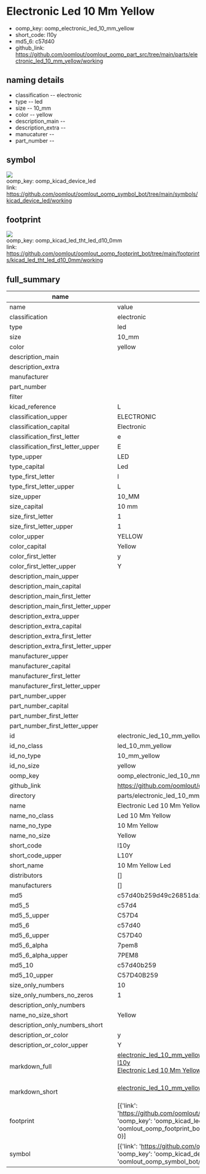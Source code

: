 # Electronic Led 10 Mm Yellow

  
* oomp_key: oomp_electronic_led_10_mm_yellow 
* short_code: l10y
* md5_6: c57d40  
* github_link: https://github.com/oomlout/oomlout_oomp_part_src/tree/main/parts/electronic_led_10_mm_yellow/working  
## naming details
* classification -- electronic
* type -- led
* size -- 10_mm
* color -- yellow
* description_main -- 
* description_extra -- 
* manucaturer -- 
* part_number -- 



## symbol

![](symbol/{index}}/working/working_600.png)  
oomp_key: oomp_kicad_device_led  
link: https://github.com/oomlout/oomlout_oomp_symbol_bot/tree/main/symbols/kicad_device_led/working  

## footprint

![](footprint/{index}/working/working_600.png)  
oomp_key: oomp_kicad_led_tht_led_d10_0mm  
link: https://github.com/oomlout/oomlout_oomp_footprint_bot/tree/main/footprints/kicad_led_tht_led_d10_0mm/working  

## full_summary
| name | value | 
| --- | --- | 
| name | value | 
| classification | electronic | 
| type | led | 
| size | 10_mm | 
| color | yellow | 
| description_main |  | 
| description_extra |  | 
| manufacturer |  | 
| part_number |  | 
| filter |  | 
| kicad_reference | L | 
| classification_upper | ELECTRONIC | 
| classification_capital | Electronic | 
| classification_first_letter | e | 
| classification_first_letter_upper | E | 
| type_upper | LED | 
| type_capital | Led | 
| type_first_letter | l | 
| type_first_letter_upper | L | 
| size_upper | 10_MM | 
| size_capital | 10 mm | 
| size_first_letter | 1 | 
| size_first_letter_upper | 1 | 
| color_upper | YELLOW | 
| color_capital | Yellow | 
| color_first_letter | y | 
| color_first_letter_upper | Y | 
| description_main_upper |  | 
| description_main_capital |  | 
| description_main_first_letter |  | 
| description_main_first_letter_upper |  | 
| description_extra_upper |  | 
| description_extra_capital |  | 
| description_extra_first_letter |  | 
| description_extra_first_letter_upper |  | 
| manufacturer_upper |  | 
| manufacturer_capital |  | 
| manufacturer_first_letter |  | 
| manufacturer_first_letter_upper |  | 
| part_number_upper |  | 
| part_number_capital |  | 
| part_number_first_letter |  | 
| part_number_first_letter_upper |  | 
| id | electronic_led_10_mm_yellow | 
| id_no_class | led_10_mm_yellow | 
| id_no_type | 10_mm_yellow | 
| id_no_size | yellow | 
| oomp_key | oomp_electronic_led_10_mm_yellow | 
| github_link | https://github.com/oomlout/oomlout_oomp_part_src/tree/main/parts/electronic_led_10_mm_yellow/working | 
| directory | parts/electronic_led_10_mm_yellow | 
| name | Electronic Led 10 Mm Yellow | 
| name_no_class | Led 10 Mm Yellow | 
| name_no_type | 10 Mm Yellow | 
| name_no_size | Yellow | 
| short_code | l10y | 
| short_code_upper | L10Y | 
| short_name | 10 Mm Yellow Led | 
| distributors | [] | 
| manufacturers | [] | 
| md5 | c57d40b259d49c26851da1f60ac9dc14 | 
| md5_5 | c57d4 | 
| md5_5_upper | C57D4 | 
| md5_6 | c57d40 | 
| md5_6_upper | C57D40 | 
| md5_6_alpha | 7pem8 | 
| md5_6_alpha_upper | 7PEM8 | 
| md5_10 | c57d40b259 | 
| md5_10_upper | C57D40B259 | 
| size_only_numbers | 10 | 
| size_only_numbers_no_zeros | 1 | 
| description_only_numbers |  | 
| name_no_size_short | Yellow | 
| description_only_numbers_short |   | 
| description_or_color | y  | 
| description_or_color_upper | Y  | 
| markdown_full | [electronic_led_10_mm_yellow](https://github.com/oomlout/oomlout_oomp_part_src/tree/main/parts/electronic_led_10_mm_yellow/working)<br>[l10y](https://github.com/oomlout/oomlout_oomp_part_src/tree/main/parts/electronic_led_10_mm_yellow/working)<br>[Electronic Led 10 Mm Yellow](https://github.com/oomlout/oomlout_oomp_part_src/tree/main/parts/electronic_led_10_mm_yellow/working)<br><br> | 
| markdown_short | [electronic_led_10_mm_yellow](https://github.com/oomlout/oomlout_oomp_part_src/tree/main/parts/electronic_led_10_mm_yellow/working)<br><br> | 
| footprint | [{'link': 'https://github.com/oomlout/oomlout_oomp_footprint_bot/tree/main/foootprntss/kicad_led_tht_led_d10_0mm', 'oomp_key': 'oomp_kicad_led_tht_led_d10_0mm', 'directory': 'oomlout_oomp_footprint_bot/footprints/kicad_led_tht_led_d10_0mm//working/working.kicad_mod', 'index': 0}] | 
| symbol | [{'link': 'https://github.com/oomlout/oomlout_oomp_symbol_bot/tree/main/symbols/kicad_device_led', 'oomp_key': 'oomp_kicad_device_led', 'directory': 'oomlout_oomp_symbol_bot/symbols/kicad_device_led//working/working.kicad_sym', 'index': 0}] | 
